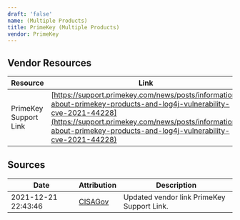 ```yaml
---
draft: 'false'
name: (Multiple Products)
title: PrimeKey (Multiple Products)
vendor: PrimeKey
---
```


## Vendor Resources
| Resource | Link |
| --- | --- |
| PrimeKey Support Link | [https://support.primekey.com/news/posts/information-about-primekey-products-and-log4j-vulnerability-cve-2021-44228](https://support.primekey.com/news/posts/information-about-primekey-products-and-log4j-vulnerability-cve-2021-44228) |



## Sources
| Date | Attribution | Description |
| --- | --- | --- |
| 2021-12-21 22:43:46 | [CISAGov](https://raw.githubusercontent.com/cisagov/log4j-affected-db/develop/README.md) | Updated vendor link PrimeKey Support Link.  |
